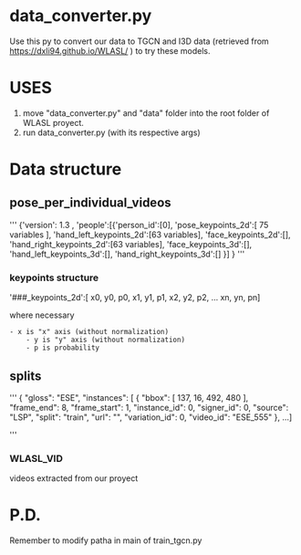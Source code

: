 # data_converter.py

Use this py to convert our data to TGCN and I3D data (retrieved from https://dxli94.github.io/WLASL/ ) to try these models.


# USES

1. move "data_converter.py" and "data" folder into the root folder of WLASL proyect.
2. run data_converter.py (with its respective args)

# Data structure

## pose_per_individual_videos

'''
{'version': 1.3 ,
                       'people':[{'person_id':[0],
                                  'pose_keypoints_2d':[ 75 variables ],
                                  'hand_left_keypoints_2d':[63 variables],
                                  'face_keypoints_2d':[],
                                  'hand_right_keypoints_2d':[63 variables],
                                  'face_keypoints_3d':[],
                                  'hand_left_keypoints_3d':[],
                                  'hand_right_keypoints_3d':[]
                                }]
                       }
'''

### keypoints structure

'###_keypoints_2d':[ x0, y0, p0, x1, y1, p1, x2, y2, p2, ... xn, yn, pn]

where necessary
  
	- x is "x" axis (without normalization)
      	- y is "y" axis (without normalization)
      	- p is probability 

## splits

'''
{
        "gloss": "ESE",
        "instances": [
            {
                "bbox": [
                    137,
                    16,
                    492,
                    480
                ],
                "frame_end": 8,
                "frame_start": 1,
                "instance_id": 0,
                "signer_id": 0,
                "source": "LSP",
                "split": "train",
                "url": "",
                "variation_id": 0,
                "video_id": "ESE_555"
            },
           ...]
            
'''

### WLASL_VID

videos extracted from our proyect

# P.D.

Remember to modify patha in main of train_tgcn.py  

